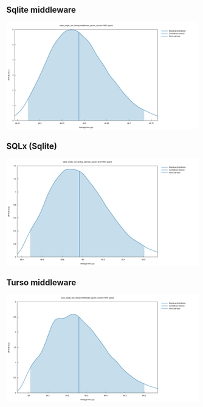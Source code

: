 ## Sqlite middleware
![Sqlite middleware](./sqlite_single_row_lookup/middleware_param_convert/1000/report/typical.svg)

## SQLx (Sqlite)
![SQLx (Sqlite)](./sqlite_single_row_lookup_sqlx/sqlx_param_bind/1000/report/typical.svg)

## Turso middleware
![Turso middleware](./turso_single_row_lookup/middleware_param_convert/1000/report/typical.svg)
